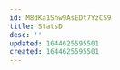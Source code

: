 ```yaml
---
id: M8dKa1Shw9AsEDt7YzCS9
title: StatsD
desc: ''
updated: 1644625595501
created: 1644625595501
---
```



